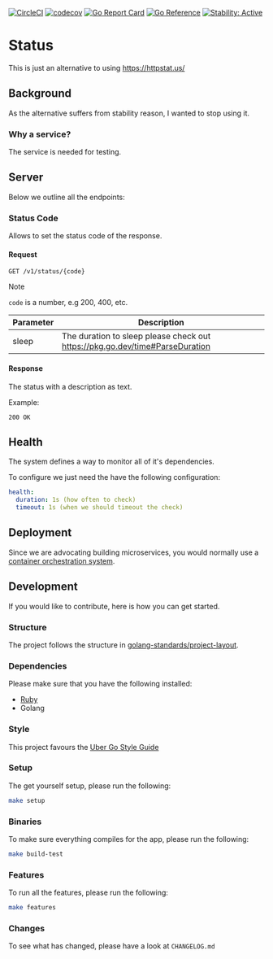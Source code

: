 [![CircleCI](https://circleci.com/gh/alexfalkowski/status.svg?style=svg)](https://circleci.com/gh/alexfalkowski/status)
[![codecov](https://codecov.io/gh/alexfalkowski/status/graph/badge.svg?token=G6T3OIWUFK)](https://codecov.io/gh/alexfalkowski/status)
[![Go Report Card](https://goreportcard.com/badge/github.com/alexfalkowski/status)](https://goreportcard.com/report/github.com/alexfalkowski/status)
[![Go Reference](https://pkg.go.dev/badge/github.com/alexfalkowski/status.svg)](https://pkg.go.dev/github.com/alexfalkowski/status)
[![Stability: Active](https://masterminds.github.io/stability/active.svg)](https://masterminds.github.io/stability/active.html)

# Status

This is just an alternative to using https://httpstat.us/

## Background

As the alternative suffers from stability reason, I wanted to stop using it.

### Why a service?

The service is needed for testing.

## Server

Below we outline all the endpoints:

### Status Code

Allows to set the status code of the response.

#### Request

```http
GET /v1/status/{code}
```
> [!NOTE]
> `code` is a number, e.g 200, 400, etc.

| Parameter | Description                                                                  |
| --------- | ---------------------------------------------------------------------------- |
| sleep     | The duration to sleep please check out https://pkg.go.dev/time#ParseDuration |

#### Response

The status with a description as text.

Example:

```http
200 OK
```

## Health

The system defines a way to monitor all of it's dependencies.

To configure we just need the have the following configuration:

```yaml
health:
  duration: 1s (how often to check)
  timeout: 1s (when we should timeout the check)
```

## Deployment

Since we are advocating building microservices, you would normally use a [container orchestration system](https://newrelic.com/blog/best-practices/container-orchestration-explained).

## Development

If you would like to contribute, here is how you can get started.

### Structure

The project follows the structure in [golang-standards/project-layout](https://github.com/golang-standards/project-layout).

### Dependencies

Please make sure that you have the following installed:
- [Ruby](.ruby-version)
- Golang

### Style

This project favours the [Uber Go Style Guide](https://github.com/uber-go/guide/blob/master/style.md)

### Setup

The get yourself setup, please run the following:

```sh
make setup
```

### Binaries

To make sure everything compiles for the app, please run the following:

```sh
make build-test
```

### Features

To run all the features, please run the following:

```sh
make features
```

### Changes

To see what has changed, please have a look at `CHANGELOG.md`

